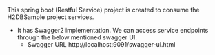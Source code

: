 This spring boot (Restful Service) project is created to consume the H2DBSample project services. 
  - It has Swagger2 implementation. We can access service endpoints through the below mentioned swagger UI.
    - Swagger URL http://localhost:9091/swagger-ui.html
    

